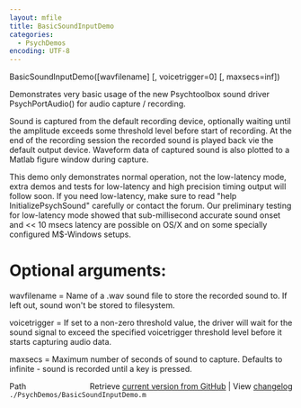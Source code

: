 ```yaml
---
layout: mfile
title: BasicSoundInputDemo
categories:
  - PsychDemos
encoding: UTF-8
---
```


BasicSoundInputDemo\(\[wavfilename\] \[, voicetrigger=0\] \[, maxsecs=inf\]\)

Demonstrates very basic usage of the new Psychtoolbox sound driver
PsychPortAudio\(\) for audio capture / recording.

Sound is captured from the default recording device, optionally waiting
until the amplitude exceeds some threshold level before start of
recording. At the end of the recording session the recorded sound is
played back vie the default output device. Waveform data of captured
sound is also plotted to a Matlab figure window during capture.

This demo only demonstrates normal operation, not the low-latency mode,
extra demos and tests for low-latency and high precision timing output will
follow soon. If you need low-latency, make sure to read "help
InitializePsychSound" carefully or contact the forum.
Our preliminary testing for low-latency mode showed that sub-millisecond
accurate sound onset and << 10 msecs latency are possible on OS/X and on
some specially configured M$-Windows setups.


# Optional arguments:

wavfilename = Name of a .wav sound file to store the recorded sound to.
              If left out, sound won't be stored to filesystem.

voicetrigger = If set to a non-zero threshold value, the driver will wait
               for the sound signal to exceed the specified voicetrigger threshold
               level before it starts capturing audio data.

maxsecs      = Maximum number of seconds of sound to capture. Defaults to
               infinite - sound is recorded until a key is pressed.


<div class="code_header" style="text-align:right;">
  <span style="float:left;">Path&nbsp;&nbsp;</span> <span class="counter">Retrieve <a href=
  "https://raw.github.com/Psychtoolbox-3/Psychtoolbox-3/beta/./PsychDemos/BasicSoundInputDemo.m">current version from GitHub</a> | View <a href=
  "https://github.com/Psychtoolbox-3/Psychtoolbox-3/commits/beta/./PsychDemos/BasicSoundInputDemo.m">changelog</a></span>
</div>
<div class="code">
  <code>./PsychDemos/BasicSoundInputDemo.m</code>
</div>

